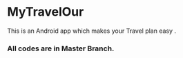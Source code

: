 # MyTravelOur
This is an Android app which makes your Travel plan easy .
### All codes are in Master Branch.
